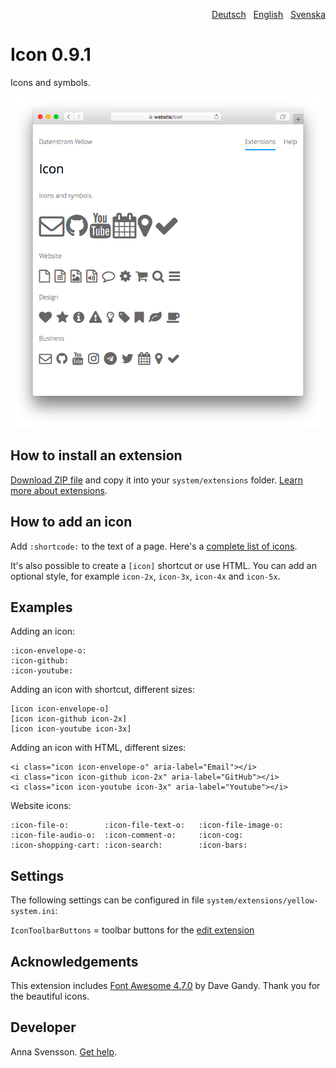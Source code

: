 <p align="right"><a href="README-de.md">Deutsch</a> &nbsp; <a href="README.md">English</a> &nbsp; <a href="README-sv.md">Svenska</a></p>

# Icon 0.9.1

Icons and symbols.

![Screenshot](SCREENSHOT.png)

## How to install an extension

[Download ZIP file](https://github.com/annaesvensson/yellow-icon/archive/refs/heads/main.zip) and copy it into your `system/extensions` folder. [Learn more about extensions](https://github.com/annaesvensson/yellow-update).

## How to add an icon

Add `:shortcode:` to the text of a page. Here's a [complete list of icons](https://fontawesome.com/icons).

It's also possible to create a `[icon]` shortcut or use HTML. You can add an optional style, for example `icon-2x`, `icon-3x`, `icon-4x` and `icon-5x`.

## Examples

Adding an icon:

    :icon-envelope-o:
    :icon-github:
    :icon-youtube:

Adding an icon with shortcut, different sizes:

    [icon icon-envelope-o]
    [icon icon-github icon-2x]
    [icon icon-youtube icon-3x]
    
Adding an icon with HTML, different sizes:

    <i class="icon icon-envelope-o" aria-label="Email"></i>
    <i class="icon icon-github icon-2x" aria-label="GitHub"></i>
    <i class="icon icon-youtube icon-3x" aria-label="Youtube"></i>

Website icons:

    :icon-file-o:        :icon-file-text-o:   :icon-file-image-o:
    :icon-file-audio-o:  :icon-comment-o:     :icon-cog:
    :icon-shopping-cart: :icon-search:        :icon-bars:

## Settings

The following settings can be configured in file `system/extensions/yellow-system.ini`:

`IconToolbarButtons` = toolbar buttons for the [edit extension](https://github.com/annaesvensson/yellow-edit)  

## Acknowledgements

This extension includes [Font Awesome 4.7.0](https://github.com/FortAwesome/Font-Awesome) by Dave Gandy. Thank you for the beautiful icons.

## Developer

Anna Svensson. [Get help](https://datenstrom.se/yellow/help/).
